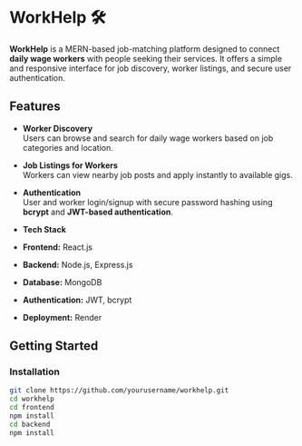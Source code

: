 # WorkHelp 🛠️

**WorkHelp** is a MERN-based job-matching platform designed to connect **daily wage workers** with people seeking their services. It offers a simple and responsive interface for job discovery, worker listings, and secure user authentication.

##  Features

-  **Worker Discovery**  
  Users can browse and search for daily wage workers based on job categories and location.

-  **Job Listings for Workers**  
  Workers can view nearby job posts and apply instantly to available gigs.

-  **Authentication**  
  User and worker login/signup with secure password hashing using **bcrypt** and **JWT-based authentication**.

-  **Tech Stack**  
  - **Frontend:** React.js  
  - **Backend:** Node.js, Express.js  
  - **Database:** MongoDB  
  - **Authentication:** JWT, bcrypt  
  - **Deployment:** Render

##  Getting Started

###  Installation

```bash
git clone https://github.com/yourusername/workhelp.git
cd workhelp
cd frontend
npm install
cd backend
npm install
